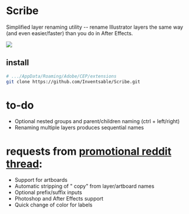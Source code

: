 # Scribe

Simplified layer renaming utility -- rename Illustrator layers the same way (and even easier/faster) than you do in After Effects.

![](https://thumbs.gfycat.com/InconsequentialPhonyCow-size_restricted.gif)

## install
``` bash
# .../AppData/Roaming/Adobe/CEP/extensions
git clone https://github.com/Inventsable/Scribe.git
```

# to-do

* Optional nested groups and parent/children naming (ctrl + left/right)
* Renaming multiple layers produces sequential names

# requests from [promotional reddit thread](https://www.reddit.com/r/AdobeIllustrator/comments/a1eglc/working_on_an_open_source_panel_to_make_layer/):

* Support for artboards
* Automatic stripping of " copy" from layer/artboard names
* Optional prefix/suffix inputs
* Photoshop and After Effects support
* Quick change of color for labels